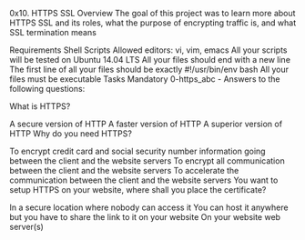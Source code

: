 0x10. HTTPS SSL Overview The goal of this project was to learn more about HTTPS SSL and its roles, what the purpose of encrypting traffic is, and what SSL termination means

Requirements Shell Scripts Allowed editors: vi, vim, emacs All your scripts will be tested on Ubuntu 14.04 LTS All your files should end with a new line The first line of all your files should be exactly #!/usr/bin/env bash All your files must be executable Tasks Mandatory 0-https_abc - Answers to the following questions:

What is HTTPS?

A secure version of HTTP
A faster version of HTTP
A superior version of HTTP
Why do you need HTTPS?

To encrypt credit card and social security number information going between the client and the website servers
To encrypt all communication between the client and the website servers
To accelerate the communication between the client and the website servers
You want to setup HTTPS on your website, where shall you place the certificate?

In a secure location where nobody can access it
You can host it anywhere but you have to share the link to it on your website
On your website web server(s)

